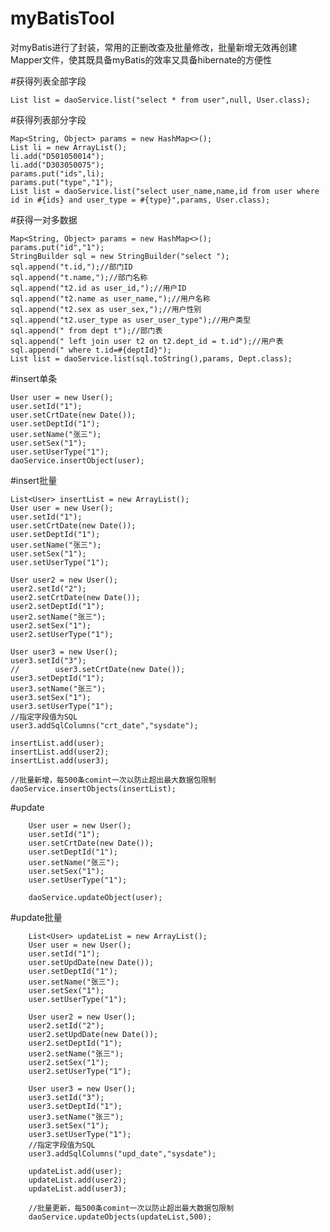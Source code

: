 # myBatisTool
对myBatis进行了封装，常用的正删改查及批量修改，批量新增无效再创建Mapper文件，使其既具备myBatis的效率又具备hibernate的方便性


#获得列表全部字段

    List list = daoService.list("select * from user",null, User.class);

#获得列表部分字段

    Map<String, Object> params = new HashMap<>();
    List li = new ArrayList();
    li.add("D501050014");
    li.add("D303050075");
    params.put("ids",li);
    params.put("type","1");
    List list = daoService.list("select user_name,name,id from user where id in #{ids} and user_type = #{type}",params, User.class);


#获得一对多数据

    Map<String, Object> params = new HashMap<>();
    params.put("id","1");
    StringBuilder sql = new StringBuilder("select ");
    sql.append("t.id,");//部门ID
    sql.append("t.name,");//部门名称
    sql.append("t2.id as user_id,");//用户ID
    sql.append("t2.name as user_name,");//用户名称
    sql.append("t2.sex as user_sex,");//用户性别
    sql.append("t2.user_type as user_user_type");//用户类型
    sql.append(" from dept t");//部门表
    sql.append(" left join user t2 on t2.dept_id = t.id");//用户表
    sql.append(" where t.id=#{deptId}");
    List list = daoService.list(sql.toString(),params, Dept.class);

#insert单条

    User user = new User();
    user.setId("1");
    user.setCrtDate(new Date());
    user.setDeptId("1");
    user.setName("张三");
    user.setSex("1");
    user.setUserType("1");
    daoService.insertObject(user);


#insert批量

    List<User> insertList = new ArrayList();
    User user = new User();
    user.setId("1");
    user.setCrtDate(new Date());
    user.setDeptId("1");
    user.setName("张三");
    user.setSex("1");
    user.setUserType("1");

    User user2 = new User();
    user2.setId("2");
    user2.setCrtDate(new Date());
    user2.setDeptId("1");
    user2.setName("张三");
    user2.setSex("1");
    user2.setUserType("1");

    User user3 = new User();
    user3.setId("3");
    //        user3.setCrtDate(new Date());
    user3.setDeptId("1");
    user3.setName("张三");
    user3.setSex("1");
    user3.setUserType("1");
    //指定字段值为SQL
    user3.addSqlColumns("crt_date","sysdate");

    insertList.add(user);
    insertList.add(user2);
    insertList.add(user3);

    //批量新增，每500条comint一次以防止超出最大数据包限制
    daoService.insertObjects(insertList);
    
#update

        User user = new User();
        user.setId("1");
        user.setCrtDate(new Date());
        user.setDeptId("1");
        user.setName("张三");
        user.setSex("1");
        user.setUserType("1");

        daoService.updateObject(user);

#update批量

        List<User> updateList = new ArrayList();
        User user = new User();
        user.setId("1");
        user.setUpdDate(new Date());
        user.setDeptId("1");
        user.setName("张三");
        user.setSex("1");
        user.setUserType("1");

        User user2 = new User();
        user2.setId("2");
        user2.setUpdDate(new Date());
        user2.setDeptId("1");
        user2.setName("张三");
        user2.setSex("1");
        user2.setUserType("1");

        User user3 = new User();
        user3.setId("3");
        user3.setDeptId("1");
        user3.setName("张三");
        user3.setSex("1");
        user3.setUserType("1");
        //指定字段值为SQL
        user3.addSqlColumns("upd_date","sysdate");

        updateList.add(user);
        updateList.add(user2);
        updateList.add(user3);

        //批量更新，每500条comint一次以防止超出最大数据包限制
        daoService.updateObjects(updateList,500);

